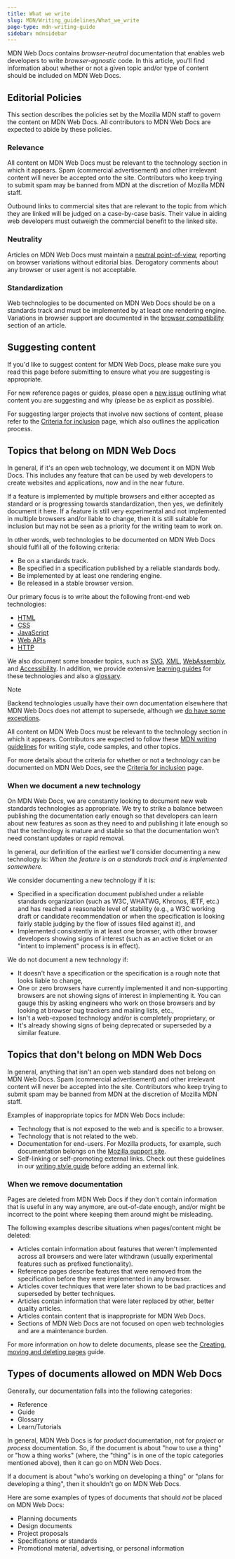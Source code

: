 ```yaml
---
title: What we write
slug: MDN/Writing_guidelines/What_we_write
page-type: mdn-writing-guide
sidebar: mdnsidebar
---
```


MDN Web Docs contains _browser-neutral_ documentation that enables web developers to write _browser-agnostic_ code. In this article, you'll find information about whether or not a given topic and/or type of content should be included on MDN Web Docs.

## Editorial Policies

This section describes the policies set by the Mozilla MDN staff to govern the content on MDN Web Docs. All contributors to MDN Web Docs are expected to abide by these policies.

### Relevance

All content on MDN Web Docs must be relevant to the technology section in which it appears. Spam (commercial advertisement) and other irrelevant content will never be accepted onto the site. Contributors who keep trying to submit spam may be banned from MDN at the discretion of Mozilla MDN staff.

Outbound links to commercial sites that are relevant to the topic from which they are linked will be judged on a case-by-case basis. Their value in aiding web developers must outweigh the commercial benefit to the linked site.

### Neutrality

Articles on MDN Web Docs must maintain a [neutral point-of-view](https://en.wikipedia.org/wiki/Wikipedia:Neutral_point_of_view), reporting on browser variations without editorial bias. Derogatory comments about any browser or user agent is not acceptable.

### Standardization

Web technologies to be documented on MDN Web Docs should be on a standards track and must be implemented by at least one rendering engine. Variations in browser support are documented in the [browser compatibility](/en-US/docs/MDN/Writing_guidelines/Page_structures/Compatibility_tables) section of an article.

## Suggesting content

If you'd like to suggest content for MDN Web Docs, please make sure you read this page before submitting to ensure what you are suggesting is appropriate.

For new reference pages or guides, please open a [new issue](https://github.com/mdn/mdn/issues/new/choose) outlining what content you are suggesting and why (please be as explicit as possible).

For suggesting larger projects that involve new sections of content, please refer to the [Criteria for inclusion](/en-US/docs/MDN/Writing_guidelines/What_we_write/Criteria_for_inclusion) page, which also outlines the application process.

## Topics that belong on MDN Web Docs

In general, if it's an open web technology, we document it on MDN Web Docs. This includes any feature that can be used by web developers to create websites and applications, now and in the near future.

If a feature is implemented by multiple browsers and either accepted as standard or is progressing towards standardization, then yes, we definitely document it here. If a feature is still very experimental and not implemented in multiple browsers and/or liable to change, then it is still suitable for inclusion but may not be seen as a priority for the writing team to work on.

In other words, web technologies to be documented on MDN Web Docs should fulfil all of the following criteria:

- Be on a standards track.
- Be specified in a specification published by a reliable standards body.
- Be implemented by at least one rendering engine.
- Be released in a stable browser version.

Our primary focus is to write about the following front-end web technologies:

- [HTML](/en-US/docs/Web/HTML)
- [CSS](/en-US/docs/Web/CSS)
- [JavaScript](/en-US/docs/Web/JavaScript)
- [Web APIs](/en-US/docs/Web/API)
- [HTTP](/en-US/docs/Web/HTTP)

We also document some broader topics, such as [SVG](/en-US/docs/Web/SVG), [XML](/en-US/docs/Web/XML), [WebAssembly](/en-US/docs/WebAssembly), and [Accessibility](/en-US/docs/Learn_web_development/Core/Accessibility). In addition, we provide extensive [learning guides](/en-US/docs/Learn_web_development) for these technologies and also a [glossary](/en-US/docs/Glossary).

> [!NOTE]
> Backend technologies usually have their own documentation elsewhere that MDN Web Docs does not attempt to supersede, although we [do have some exceptions](/en-US/docs/Learn_web_development/Extensions/Server-side).

All content on MDN Web Docs must be relevant to the technology section in which it appears. Contributors are expected to follow these [MDN writing guidelines](/en-US/docs/MDN/Writing_guidelines) for writing style, code samples, and other topics.

For more details about the criteria for whether or not a technology can be documented on MDN Web Docs, see the [Criteria for inclusion](/en-US/docs/MDN/Writing_guidelines/What_we_write/Criteria_for_inclusion) page.

### When we document a new technology

On MDN Web Docs, we are constantly looking to document new web standards technologies as appropriate.
We try to strike a balance between publishing the documentation early enough so that developers can learn about new features as soon as they need to and publishing it late enough so that the technology is mature and stable so that the documentation won't need constant updates or rapid removal.

In general, our definition of the earliest we'll consider documenting a new technology is: _When the feature is on a standards track and is implemented somewhere._

We consider documenting a new technology if it is:

- Specified in a specification document published under a reliable standards organization (such as W3C, WHATWG, Khronos, IETF, etc.) and has reached a reasonable level of stability (e.g., a W3C working draft or candidate recommendation or when the specification is looking fairly stable judging by the flow of issues filed against it), and
- Implemented consistently in at least one browser, with other browser developers showing signs of interest (such as an active ticket or an "intent to implement" process is in effect).

We do not document a new technology if:

- It doesn't have a specification or the specification is a rough note that looks liable to change,
- One or zero browsers have currently implemented it and non-supporting browsers are not showing signs of interest in implementing it. You can gauge this by asking engineers who work on those browsers and by looking at browser bug trackers and mailing lists, etc.,
- Isn't a web-exposed technology and/or is completely proprietary, or
- It's already showing signs of being deprecated or superseded by a similar feature.

## Topics that don't belong on MDN Web Docs

In general, anything that isn't an open web standard does not belong on MDN Web Docs. Spam (commercial advertisement) and other irrelevant content will never be accepted into the site. Contributors who keep trying to submit spam may be banned from MDN at the discretion of Mozilla MDN staff.

Examples of inappropriate topics for MDN Web Docs include:

- Technology that is not exposed to the web and is specific to a browser.
- Technology that is not related to the web.
- Documentation for end-users. For Mozilla products, for example, such documentation belongs on the [Mozilla support site](https://support.mozilla.org/).
- Self-linking or self-promoting external links. Check out these guidelines in our [writing style guide](/en-US/docs/MDN/Writing_guidelines/Writing_style_guide#external_links) before adding an external link.

### When we remove documentation

Pages are deleted from MDN Web Docs if they don't contain information that is useful in any way anymore, are out-of-date enough, and/or might be incorrect to the point where keeping them around might be misleading.

The following examples describe situations when pages/content might be deleted:

- Articles contain information about features that weren't implemented across all browsers and were later withdrawn (usually experimental features such as prefixed functionality).
- Reference pages describe features that were removed from the specification before they were implemented in any browser.
- Articles cover techniques that were later shown to be bad practices and superseded by better techniques.
- Articles contain information that were later replaced by other, better quality articles.
- Articles contain content that is inappropriate for MDN Web Docs.
- Sections of MDN Web Docs are not focused on open web technologies and are a maintenance burden.

For more information on _how_ to delete documents, please see the [Creating, moving and deleting pages](/en-US/docs/MDN/Writing_guidelines/Howto/Creating_moving_deleting) guide.

## Types of documents allowed on MDN Web Docs

Generally, our documentation falls into the following categories:

- Reference
- Guide
- Glossary
- Learn/Tutorials

In general, MDN Web Docs is for _product_ documentation, not for _project_ or _process_ documentation. So, if the document is about "how to use a thing" or "how a thing works" (where, the "thing" is in one of the topic categories mentioned above), then it can go on MDN Web Docs.

If a document is about "who's working on developing a thing" or "plans for developing a thing", then it shouldn't go on MDN Web Docs.

Here are some examples of types of documents that should _not_ be placed on MDN Web Docs:

- Planning documents
- Design documents
- Project proposals
- Specifications or standards
- Promotional material, advertising, or personal information
